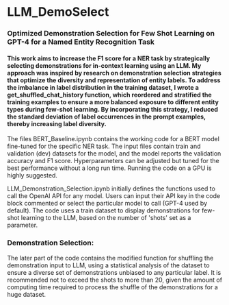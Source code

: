# LLM_DemoSelect
### Optimized Demonstration Selection for Few Shot Learning on GPT-4 for a Named Entity Recognition Task

#### This work aims to increase the F1 score for a NER task by strategically selecting demonstrations for in-context learning using an LLM. My approach was inspired by research on demonstration selection strategies that optimize the diversity and representation of entity labels. To address the imbalance in label distribution in the training dataset, I wrote a get_shuffled_chat_history function, which reordered and stratified the training examples to ensure a more balanced exposure to different entity types during few-shot learning. By incorporating this strategy, I reduced the standard deviation of label occurrences in the prompt examples, thereby increasing label diversity.

The files BERT_Baseline.ipynb contains the working code for a BERT model fine-tuned for the specific NER task. The input files contain train and validation (dev) datasets for the model, and the model reports the validation accuracy and F1 score. Hyperparameters can be adjusted but tuned for the best performance without a long run time. Running the code on a GPU is highly suggested. 

LLM_Demonstration_Selection.ipynb initially defines the functions used to call the OpenAI API for any model. Users can input their API key in the code block commented or select the particular model to call (GPT-4 used by default). The code uses a train dataset to display demonstrations for few-shot learning to the LLM, based on the number of 'shots' set as a parameter. 

### Demonstration Selection: 
The later part of the code contains the modified function for shuffling the demonstration input to LLM, using a statistical analysis of the dataset to ensure a diverse set of demonstrations unbiased to any particular label. It is recommended not to exceed the shots to more than 20, given the amount of computing time required to process the shuffle of the demonstrations for a huge dataset. 
